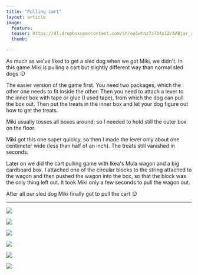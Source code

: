 ```yaml
---
title: "Pulling cart"
layout: article
image:
  feature:
  teaser: https://dl.dropboxusercontent.com/sh/ea1wtnz7z734o12/AABjar_ajBbK1fKwNN6mrNjza/aktivointi/karryn-vetaminen/DSC42890-245px.jpg
  thumb:

---
```


As much as we've liked to get a sled dog when we got Miki, we didn't. In this game Miki is pulling a cart but slightly different way than normal sled dogs :D

The easier version of the game first. You need two packages, which the other one needs to fit inside the other. Then you need to attach a lever to the inner box with tape or glue (I used tape), from which the dog can pull the box out. Then put the treats in the inner box and let your dog figure out how to get the treats.

Miki usually tosses all boxes around, so I needed to hold still the outer box on the floor.

Miki got this one super quickly, so then I made the lever only about one centimeter wide (less than half of an inch). The treats still vanished in seconds.

Later on we did the cart pulling game with Ikea's Mula wagon and a big cardboard box. I attached one of the circular blocks to the string attached to the wagon and then pushed the wagon into the box, so that the block was the only thing left out. It took Miki only a few seconds to pull the wagon out.

After all our sled dog Miki finally got to pull the cart :D

---

[![](https://dl.dropboxusercontent.com/sh/ea1wtnz7z734o12/AADEQZcyBkksDtlYzWTgopVBa/aktivointi/karryn-vetaminen/DSC29067_2-800px.jpg)](https://dl.dropboxusercontent.com/sh/ea1wtnz7z734o12/AAAfTJ9AAqUG0wADx860abpOa/aktivointi/karryn-vetaminen/DSC29067_2.jpg)

[![](https://dl.dropboxusercontent.com/sh/ea1wtnz7z734o12/AAA-VpCHDBdM1bicxwQFdue7a/aktivointi/karryn-vetaminen/DSC29055_2-800px.jpg)](https://dl.dropboxusercontent.com/sh/ea1wtnz7z734o12/AACeDfFF9NJ7p6nOxpUuX60ha/aktivointi/karryn-vetaminen/DSC29055_2.jpg)

[![](https://dl.dropboxusercontent.com/sh/ea1wtnz7z734o12/AAATmOgorQd8kThTAJyuO4R5a/aktivointi/karryn-vetaminen/DSC42862-800px.jpg)](https://dl.dropboxusercontent.com/sh/ea1wtnz7z734o12/AABvriuAQbo80zzOmp0eNU2Oa/aktivointi/karryn-vetaminen/DSC42862.jpg)

[![](https://dl.dropboxusercontent.com/sh/ea1wtnz7z734o12/AADoS8H8wDz-no0D51Eypgbna/aktivointi/karryn-vetaminen/DSC42890-800px.jpg)](https://dl.dropboxusercontent.com/sh/ea1wtnz7z734o12/AADmXWELk_EDYcu_ONdTk1a8a/aktivointi/karryn-vetaminen/DSC42890.jpg)

[![](https://dl.dropboxusercontent.com/sh/ea1wtnz7z734o12/AABHmzHkp6Cb8j0M5pn1YH8Ia/aktivointi/karryn-vetaminen/DSC42919-800px.jpg)](https://dl.dropboxusercontent.com/sh/ea1wtnz7z734o12/AAC1YtUeSLOZ2uTT4cWz64mTa/aktivointi/karryn-vetaminen/DSC42919.jpg)

[![](https://dl.dropboxusercontent.com/sh/ea1wtnz7z734o12/AAAp3zoa5J6Fwts7ir_s0szma/aktivointi/karryn-vetaminen/DSC42929-800px.jpg)](https://dl.dropboxusercontent.com/sh/ea1wtnz7z734o12/AAABiZEG1DbKKXd7hqe_elp5a/aktivointi/karryn-vetaminen/DSC42929.jpg)
